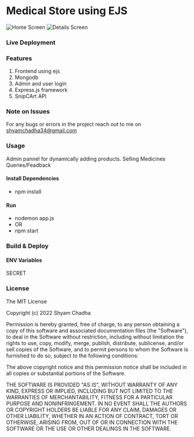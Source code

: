 # Medical Store using EJS

![Home Screen](/screenshots/home.png?raw=true)
![Details Screen](/screenshots/product.png?raw=true)

### Live Deployment



### Features

1. Frontend using ejs
2. Mongodb 
3. Admin and user login
4. Express.js framework 
5. SnipCArt API


### Note on Issues

For any bugs or errors in the project reach out to me on shyamchadha34@gmail.com

### Usage
Admin pannel for dynamically adding products.
Selling Medicines
Queries/Feadback

#### Install Dependencies

- npm install

#### Run

- nodemon app.js
- OR
- npm start

### Build & Deploy



#### ENV Variables
SECRET

### License

The MIT License

Copyright (c) 2022 Shyam Chadha 

Permission is hereby granted, free of charge, to any person obtaining a copy of this software and associated documentation files (the "Software"), to deal in the Software without restriction, including without limitation the rights to use, copy, modify, merge, publish, distribute, sublicense, and/or sell copies of the Software, and to permit persons to whom the Software is furnished to do so, subject to the following conditions:

The above copyright notice and this permission notice shall be included in all copies or substantial portions of the Software.

THE SOFTWARE IS PROVIDED "AS IS", WITHOUT WARRANTY OF ANY KIND, EXPRESS OR IMPLIED, INCLUDING BUT NOT LIMITED TO THE WARRANTIES OF MERCHANTABILITY, FITNESS FOR A PARTICULAR PURPOSE AND NONINFRINGEMENT. IN NO EVENT SHALL THE AUTHORS OR COPYRIGHT HOLDERS BE LIABLE FOR ANY CLAIM, DAMAGES OR OTHER LIABILITY, WHETHER IN AN ACTION OF CONTRACT, TORT OR OTHERWISE, ARISING FROM, OUT OF OR IN CONNECTION WITH THE SOFTWARE OR THE USE OR OTHER DEALINGS IN THE SOFTWARE.

